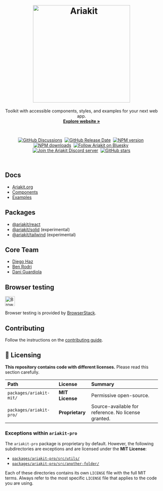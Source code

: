 <h1 align="center">
  <img alt="Ariakit" src="https://github.com/user-attachments/assets/26aacca5-32eb-48ae-bf01-3dfc3f93176a" height="320">
</h1>

<p align="center">
  Toolkit with accessible components, styles, and examples for your next web app.
  <br>
  <a href="https://ariakit.org"><strong>Explore website »</strong></a>
</p>

<br>

<div align="center">

<a href="https://github.com/ariakit/ariakit/discussions"><img alt="GitHub Discussions" src="https://img.shields.io/github/discussions/ariakit/ariakit?logo=github&color=007acc"></a>&nbsp;
<a href="https://github.com/ariakit/ariakit/releases"><img alt="GitHub Release Date" src="https://img.shields.io/github/release-date/ariakit/ariakit?logo=github&color=007acc"></a>&nbsp;
<a href="https://npmjs.org/package/@ariakit/react"><img alt="NPM version" src="https://img.shields.io/npm/v/@ariakit/react.svg?logo=npm&color=007acc" /></a>&nbsp;
<a href="https://npmjs.org/package/@ariakit/react"><img alt="NPM downloads" src="https://img.shields.io/npm/dm/@ariakit/react.svg?logo=npm"></a>&nbsp;
<a href="https://bsky.app/profile/ariakit.org"><img alt="Follow Ariakit on Bluesky" src="https://img.shields.io/badge/Bluesky-0285FF?logo=bluesky&logoColor=fff"></a>&nbsp;
<a href="https://discord.gg/WyHvnXsvMs"><img alt="Join the Ariakit Discord server" src="https://img.shields.io/badge/Discord-%235865F2.svg?logo=discord&logoColor=white"></a>&nbsp;
<a href="https://github.com/ariakit/ariakit"><img alt="GitHub stars" src="https://img.shields.io/github/stars/ariakit/ariakit?logo=github"></a>

</div>

<br>

## Docs

- [Ariakit.org](https://ariakit.org)
- [Components](https://ariakit.org/components)
- [Examples](https://ariakit.org/examples)

## Packages

- [@ariakit/react](packages/ariakit-react)
- [@ariakit/solid](packages/ariakit-solid) (experimental)
- [@ariakit/tailwind](packages/ariakit-tailwind) (experimental)

## Core Team

- [Diego Haz](https://haz.dev)
- [Ben Rodri](https://bsky.app/profile/ben.ariakit.org)
- [Dani Guardiola](https://bsky.app/profile/dio.la)

## Browser testing

<a href="https://www.browserstack.com" target="_blank">
<picture>
  <source media="(prefers-color-scheme: light)" srcset="https://github.com/user-attachments/assets/661e578b-f09a-47d2-b5e1-2457451b7e54">
  <source media="(prefers-color-scheme: dark)" srcset="https://github.com/user-attachments/assets/6f6e4185-9fa4-48c6-a01a-70b8a58bdca4">
  <img alt="BrowserStack" height="32" src="https://github.com/user-attachments/assets/661e578b-f09a-47d2-b5e1-2457451b7e54">
</picture></a>

Browser testing is provided by [BrowserStack](https://www.browserstack.com).

## Contributing

Follow the instructions on the [contributing guide](https://github.com/ariakit/ariakit/blob/main/contributing.md).

## 📜 Licensing

**This repository contains code with different licenses.** Please read this section carefully.

| Path                    | License         | Summary                                             |
| :---------------------- | :-------------- | :-------------------------------------------------- |
| `packages/ariakit-mit/` | **MIT License** | Permissive open-source.                             |
| `packages/ariakit-pro/` | **Proprietary** | Source-available for reference. No license granted. |

### Exceptions within `ariakit-pro`

The `ariakit-pro` package is proprietary by default. However, the following subdirectories are exceptions and are licensed under the **MIT License**:

- [`packages/ariakit-pro/src/utils/`](./packages/ariakit-pro/src/utils/)
- [`packages/ariakit-pro/src/another-folder/`](./packages/ariakit-pro/src/another-folder/)

Each of these directories contains its own `LICENSE` file with the full MIT terms. Always refer to the most specific `LICENSE` file that applies to the code you are using.
